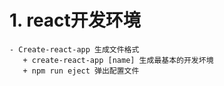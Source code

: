 # 1. react开发环境
    - Create-react-app 生成文件格式
       + create-react-app [name] 生成最基本的开发坏境
       + npm run eject 弹出配置文件
